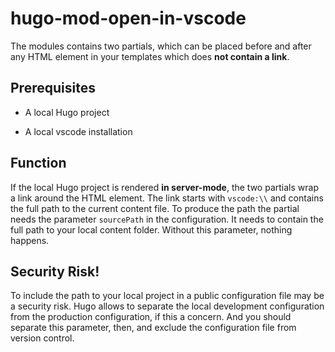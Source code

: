 # hugo-mod-open-in-vscode

The modules contains two partials, which can be placed before and after any HTML element in your templates which does **not contain a link**. 

## Prerequisites

- A local Hugo project 

- A local vscode installation

## Function

If the local Hugo project is rendered **in server-mode**, the two partials wrap a link around the HTML element. The link starts with `vscode:\\` and contains the full path to the current content file. To produce the path the partial needs the parameter `sourcePath` in the configuration. It needs to contain the full path to your local content folder. Without this parameter, nothing happens.

## Security Risk!

To include the path to your local project in a public configuration file may be a security risk. Hugo allows to separate the local development configuration from the production configuration, if this a concern. And you should separate this parameter, then, and exclude the configuration file from version control. 
